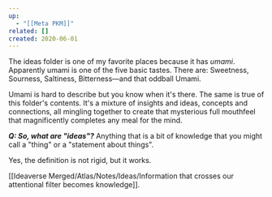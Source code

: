 ```yaml
---
up:
  - "[[Meta PKM]]"
related: []
created: 2020-06-01
---
```

The ideas folder is one of my favorite places because it has *umami*. Apparently umami is one of the five basic tastes. There are: Sweetness, Sourness, Saltiness, Bitterness—and that oddball Umami.

Umami is hard to describe but you know when it's there. The same is true of this folder's contents. It's a mixture of insights and ideas, concepts and connections, all mingling together to create that mysterious full mouthfeel that magnificently completes any meal for the mind. 

***Q: So, what are "ideas"?*** 
Anything that is a bit of knowledge that you might call a "thing" or a "statement about things". 

Yes, the definition is not rigid, but it works. 

[[Ideaverse Merged/Atlas/Notes/Ideas/Information that crosses our attentional filter becomes knowledge]].


